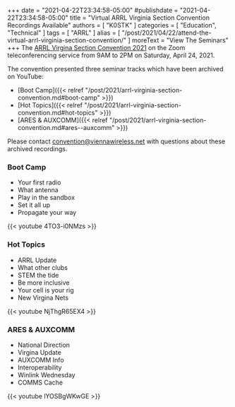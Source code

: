 +++
date = "2021-04-22T23:34:58-05:00"
#publishdate = "2021-04-22T23:34:58-05:00"
title = "Virtual ARRL Virginia Section Convention Recordings Available"
authors = [ "K0STK" ]
categories = [ "Education", "Technical" ]
tags = [ "ARRL" ]
alias = [ "/post/2021/04/22/attend-the-virtual-arrl-virginia-section-convention/"
]
moreText = "View The Seminars"
+++
The [ARRL Virgina Section Convention 2021](https://viennawireless.net/wp/events/winterfest/)
on the Zoom teleconferencing service from 9AM to 2PM on Saturday, April 24,
2021.

The convention presented three seminar tracks which have been archived on
YouTube:

* [Boot Camp]({{< relref "/post/2021/arrl-virginia-section-convention.md#boot-camp" >}})
* [Hot Topics]({{< relref "/post/2021/arrl-virginia-section-convention.md#hot-topics" >}})
* [ARES & AUXCOMM]({{< relref "/post/2021/arrl-virginia-section-convention.md#ares--auxcomm" >}})

Please contact convention@viennawireless.net with questions about these
archived recordings.

<!--more-->

### Boot Camp
<div style="float:right;position:relative;top:-36px;"><a style="text-decoration:none;" href="." alt="Back to top" title="Back to top"><span class="genericon genericon-top"></span></a></div>

* Your first radio
* What antenna
* Play in the sandbox
* Set it all up
* Propagate your way

{{< youtube 4TO3-i0NMzs >}}

### Hot Topics
<div style="float:right;position:relative;top:-36px;"><a style="text-decoration:none;" href="." alt="Back to top" title="Back to top"><span class="genericon genericon-top"></span></a></div>

* ARRL Update
* What other clubs
* STEM the tide
* Be more inclusive
* Your cell is your rig
* New Virgina Nets

{{< youtube NjThgR65EX4 >}}

### ARES & AUXCOMM
<div style="float:right;position:relative;top:-36px;"><a style="text-decoration:none;" href="." alt="Back to top" title="Back to top"><span class="genericon genericon-top"></span></a></div>

* National Direction
* Virgina Update
* AUXCOMM Info
* Interoperability
* Winlink Wednesday
* COMMS Cache

{{< youtube lYOSBgWKwGE >}}

